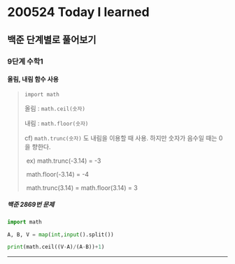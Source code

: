 # 200524 Today I learned



## 백준 단계별로 풀어보기

### 9단계 수학1

#### 올림, 내림 함수 사용

> `import math`
>
> 올림 : `math.ceil(숫자)`
>
> 내림 : `math.floor(숫자)`
>
> cf) `math.trunc(숫자)` 도 내림을 이용할 때 사용. 하지만 숫자가 음수일 때는 0을 향한다.
>
> ​	ex) math.trunc(-3.14) = -3
>
> ​		  math.floor(-3.14) = -4
>
> ​		  math.trunc(3.14) = math.floor(3.14) = 3



##### 백준 2869번 문제

```python
import math

A, B, V = map(int,input().split())

print(math.ceil((V-A)/(A-B))+1)
```

---



